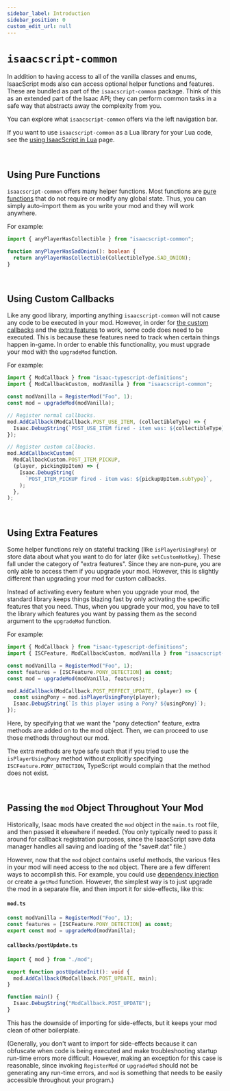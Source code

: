 ```yaml
---
sidebar_label: Introduction
sidebar_position: 0
custom_edit_url: null
---
```


# `isaacscript-common`

In addition to having access to all of the vanilla classes and enums, IsaacScript mods also can access optional helper functions and features. These are bundled as part of the `isaacscript-common` package. Think of this as an extended part of the Isaac API; they can perform common tasks in a safe way that abstracts away the complexity from you.

You can explore what `isaacscript-common` offers via the left navigation bar.

If you want to use `isaacscript-common` as a Lua library for your Lua code, see the [using IsaacScript in Lua](../main/isaacscript-in-lua.md) page.

<br />

## Using Pure Functions

`isaacscript-common` offers many helper functions. Most functions are [pure functions](https://en.wikipedia.org/wiki/Pure_function) that do not require or modify any global state. Thus, you can simply auto-import them as you write your mod and they will work anywhere.

For example:

```ts
import { anyPlayerHasCollectible } from "isaacscript-common";

function anyPlayerHasSadOnion(): boolean {
  return anyPlayerHasCollectible(CollectibleType.SAD_ONION);
}
```

<br />

## Using Custom Callbacks

Like any good library, importing anything `isaacscript-common` will not cause any code to be executed in your mod. However, in order for [the custom callbacks](/isaacscript-common/other/enums/ModCallbackCustom) and the [extra features](#using-extra-features) to work, some code does need to be executed. This is because these features need to track when certain things happen in-game. In order to enable this functionality, you must upgrade your mod with the `upgradeMod` function.

For example:

```ts
import { ModCallback } from "isaac-typescript-definitions";
import { ModCallbackCustom, modVanilla } from "isaacscript-common";

const modVanilla = RegisterMod("Foo", 1);
const mod = upgradeMod(modVanilla);

// Register normal callbacks.
mod.AddCallback(ModCallback.POST_USE_ITEM, (collectibleType) => {
  Isaac.DebugString(`POST_USE_ITEM fired - item was: ${collectibleType}`);
});

// Register custom callbacks.
mod.AddCallbackCustom(
  ModCallbackCustom.POST_ITEM_PICKUP,
  (player, pickingUpItem) => {
    Isaac.DebugString(
      `POST_ITEM_PICKUP fired - item was: ${pickupUpItem.subType}`,
    );
  },
);
```

<br />

## Using Extra Features

Some helper functions rely on stateful tracking (like `isPlayerUsingPony`) or store data about what you want to do for later (like `setCustomHotkey`). These fall under the category of "extra features". Since they are non-pure, you are only able to access them if you upgrade your mod. However, this is slightly different than upgrading your mod for custom callbacks.

Instead of activating every feature when you upgrade your mod, the standard library keeps things blazing fast by only activating the specific features that you need. Thus, when you upgrade your mod, you have to tell the library which features you want by passing them as the second argument to the `upgradeMod` function.

For example:

```ts
import { ModCallback } from "isaac-typescript-definitions";
import { ISCFeature, ModCallbackCustom, modVanilla } from "isaacscript-common";

const modVanilla = RegisterMod("Foo", 1);
const features = [ISCFeature.PONY_DETECTION] as const;
const mod = upgradeMod(modVanilla, features);

mod.AddCallback(ModCallback.POST_PEFFECT_UPDATE, (player) => {
  const usingPony = mod.isPlayerUsingPony(player);
  Isaac.DebugString(`Is this player using a Pony? ${usingPony}`);
});
```

Here, by specifying that we want the "pony detection" feature, extra methods are added on to the mod object. Then, we can proceed to use those methods throughout our mod.

The extra methods are type safe such that if you tried to use the `isPlayerUsingPony` method without explicitly specifying `ISCFeature.PONY_DETECTION`, TypeScript would complain that the method does not exist.

<br />

## Passing the `mod` Object Throughout Your Mod

Historically, Isaac mods have created the `mod` object in the `main.ts` root file, and then passed it elsewhere if needed. (You only typically need to pass it around for callback registration purposes, since the IsaacScript save data manager handles all saving and loading of the "save#.dat" file.)

However, now that the `mod` object contains useful methods, the various files in your mod will need access to the `mod` object. There are a few different ways to accomplish this. For example, you could use [dependency injection](https://en.wikipedia.org/wiki/Dependency_injection) or create a `getMod` function. However, the simplest way is to just upgrade the mod in a separate file, and then import it for side-effects, like this:

<!-- markdownlint-disable MD001 -->

#### `mod.ts`

```ts
const modVanilla = RegisterMod("Foo", 1);
const features = [ISCFeature.PONY_DETECTION] as const;
export const mod = upgradeMod(modVanilla);
```

#### `callbacks/postUpdate.ts`

```ts
import { mod } from "./mod";

export function postUpdateInit(): void {
  mod.AddCallback(ModCallback.POST_UPDATE, main);
}

function main() {
  Isaac.DebugString("ModCallback.POST_UPDATE");
}
```

This has the downside of importing for side-effects, but it keeps your mod clean of other boilerplate.

(Generally, you don't want to import for side-effects because it can obfuscate when code is being executed and make troubleshooting startup run-time errors more difficult. However, making an exception for this case is reasonable, since invoking `RegisterMod` or `upgradeMod` should not be generating any run-time errors, and `mod` is something that needs to be easily accessible throughout your program.)
